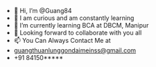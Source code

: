 - 👋 Hi, I’m @Guang84
- 👀 I am curious and am constantly learning
- 🌱 I’m currently learning BCA at DBCM, Manipur
- 💞️ Looking forward to collaborate with you all
- 📫 You Can Always Contact Me at
- guangthuanlunggondaimeinss@gmail.com
- +91 84150*****

<!---
Guang84/Guang84 is a ✨ special ✨ repository because its `README.md` (this file) appears on your GitHub profile.
You can click the Preview link to take a look at your changes.
--->
